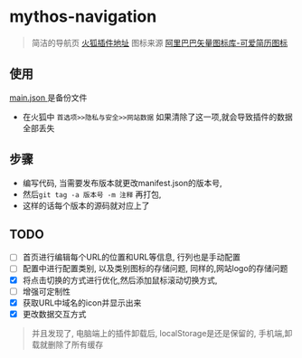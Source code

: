 # mythos-navigation
> 简洁的导航页  [火狐插件地址](https://addons.mozilla.org/zh-CN/firefox/addon/kuangcp-nav/)
> 图标来源 [阿里巴巴矢量图标库-可爱简历图标](http://www.iconfont.cn/collections/detail?spm=a313x.7781069.1998910419.d9df05512&cid=8077)


## 使用
[main.json ](https://github.com/Kuangcp/LearnWebExtension/blob/master/mythos-navigation/json/main.json)是备份文件 

- 在火狐中 `首选项>>隐私与安全>>网站数据` 如果清除了这一项,就会导致插件的数据全部丢失


## 步骤
- 编写代码, 当需要发布版本就更改manifest.json的版本号, 
- 然后`git tag -a 版本号 -m 注释` 再打包, 
- 这样的话每个版本的源码就对应上了

## TODO
- [ ] 首页进行编辑每个URL的位置和URL等信息, 行列也是手动配置
- [ ] 配置中进行配置类别, 以及类别图标的存储问题, 同样的,网站logo的存储问题
- [X] 将点击切换的方式进行优化,然后添加鼠标滚动切换方式,
- [ ] 增强可定制性
- [X] 获取URL中域名的icon并显示出来
- [X] 更改数据交互方式

> 并且发现了, 电脑端上的插件卸载后, localStorage是还是保留的, 手机端,卸载就删除了所有缓存